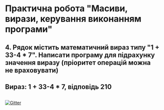 # Практична робота "Масиви, вирази, керування виконанням програми"

## 4. Рядок містить математичний вираз типу "1 + 33-4 * 7". Написати програму для підрахунку значення виразу (пріоритет операцій можна не враховувати)

## Вираз: 1 + 33-4 * 7, відповідь 210

![]()

[![Gitter](https://badges.gitter.im/PPC-SE-2020/OOP.svg)](https://gitter.im/PPC-SE-2020/OOP?utm_source=badge&utm_medium=badge&utm_campaign=pr-badge)
